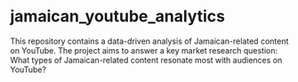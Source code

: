 # jamaican_youtube_analytics
This repository contains a data-driven analysis of Jamaican-related content on YouTube. The project aims to answer a key market research question: What types of Jamaican-related content resonate most with audiences on YouTube?
